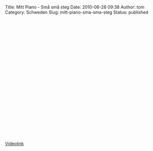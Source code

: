 Title: Mitt Piano - Små små steg
Date: 2010-06-28 09:38
Author: tom
Category: Schweden
Slug: mitt-piano-sma-sma-steg
Status: published

<p>
<object width="480" height="385">
<param name="movie" value="http://www.youtube-nocookie.com/v/YJ351bqEH4k&amp;hl=sv_SE&amp;fs=1&amp;rel=0"></param><param name="allowFullScreen" value="true"></param><param name="allowscriptaccess" value="always"></param>
<embed src="http://www.youtube-nocookie.com/v/YJ351bqEH4k&amp;hl=sv_SE&amp;fs=1&amp;rel=0" type="application/x-shockwave-flash" allowscriptaccess="always" allowfullscreen="true" width="480" height="385">
</embed>
</object>
  
[Videolink](http://www.youtube.com/watch?v=YJ351bqEH4k)
</p>

